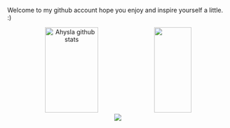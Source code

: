 Welcome to my github account hope you enjoy and inspire yourself a little. :)


<div align="center">  
   <img width="49%" height="195px" src="https://github-readme-stats.vercel.app/api?username=ahyslaNascimento&show_icons=true&count_private=true&hide_border=true&title_color=ff1493&icon_color=ff1493&text_color=ff1493&bg_color=1C1C1C" alt="Ahysla github stats"/> 
   <img width="41%" height="195px" src="https://github-readme-stats.vercel.app/api/top-langs/?username=ahyslaNascimento&layout=compact&hide_border=true&title_color=ff1493&text_color=ff1493&bg_color=1C1C1C"/>
</div>

<div align="center">
<img src = "https://hermes.dio.me/articles/cover/7f943e7c-2db2-4cb5-8ee8-a53238f541fc.gif">
